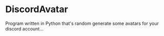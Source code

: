 # DiscordAvatar
Program written in Python that's random generate some avatars for your discord account...
